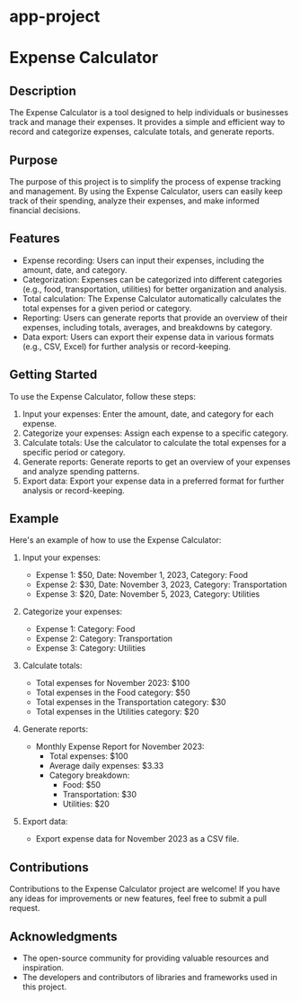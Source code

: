 # app-project
# Expense Calculator

## Description
The Expense Calculator is a tool designed to help individuals or businesses track and manage their expenses. It provides a simple and efficient way to record and categorize expenses, calculate totals, and generate reports.

## Purpose
The purpose of this project is to simplify the process of expense tracking and management. By using the Expense Calculator, users can easily keep track of their spending, analyze their expenses, and make informed financial decisions.

## Features
- Expense recording: Users can input their expenses, including the amount, date, and category.
- Categorization: Expenses can be categorized into different categories (e.g., food, transportation, utilities) for better organization and analysis.
- Total calculation: The Expense Calculator automatically calculates the total expenses for a given period or category.
- Reporting: Users can generate reports that provide an overview of their expenses, including totals, averages, and breakdowns by category.
- Data export: Users can export their expense data in various formats (e.g., CSV, Excel) for further analysis or record-keeping.

## Getting Started
To use the Expense Calculator, follow these steps:
1. Input your expenses: Enter the amount, date, and category for each expense.
2. Categorize your expenses: Assign each expense to a specific category.
3. Calculate totals: Use the calculator to calculate the total expenses for a specific period or category.
4. Generate reports: Generate reports to get an overview of your expenses and analyze spending patterns.
5. Export data: Export your expense data in a preferred format for further analysis or record-keeping.

## Example
Here's an example of how to use the Expense Calculator:

1. Input your expenses:
   - Expense 1: $50, Date: November 1, 2023, Category: Food
   - Expense 2: $30, Date: November 3, 2023, Category: Transportation
   - Expense 3: $20, Date: November 5, 2023, Category: Utilities

2. Categorize your expenses:
   - Expense 1: Category: Food
   - Expense 2: Category: Transportation
   - Expense 3: Category: Utilities

3. Calculate totals:
   - Total expenses for November 2023: $100
   - Total expenses in the Food category: $50
   - Total expenses in the Transportation category: $30
   - Total expenses in the Utilities category: $20

4. Generate reports:
   - Monthly Expense Report for November 2023:
     - Total expenses: $100
     - Average daily expenses: $3.33
     - Category breakdown:
       - Food: $50
       - Transportation: $30
       - Utilities: $20

5. Export data:
   - Export expense data for November 2023 as a CSV file.

## Contributions
Contributions to the Expense Calculator project are welcome! If you have any ideas for improvements or new features, feel free to submit a pull request.


## Acknowledgments
- The open-source community for providing valuable resources and inspiration.
- The developers and contributors of libraries and frameworks used in this project.
